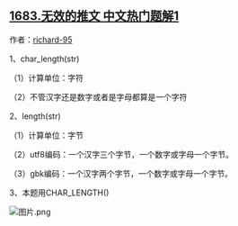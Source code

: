 ## [1683.无效的推文 中文热门题解1](https://leetcode.cn/problems/invalid-tweets/solutions/100000/lengthhe-char_lengthde-qu-bie-by-richard-ild8)

作者：[richard-95](https://leetcode.cn/u/richard-95)

1、char_length(str)
（1）计算单位：字符
（2）不管汉字还是数字或者是字母都算是一个字符
2、length(str)
（1）计算单位：字节
（2）utf8编码：一个汉字三个字节，一个数字或字母一个字节。
（3）gbk编码：一个汉字两个字节，一个数字或字母一个字节。
3、本题用CHAR_LENGTH()
![图片.png](https://pic.leetcode-cn.com/1609664337-MOsfxW-%E5%9B%BE%E7%89%87.png)

